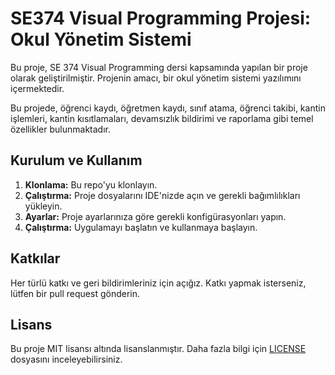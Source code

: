 # SE374 Visual Programming Projesi: Okul Yönetim Sistemi

Bu proje, SE 374 Visual Programming dersi kapsamında yapılan bir proje olarak geliştirilmiştir. Projenin amacı, bir okul yönetim sistemi yazılımını içermektedir.

Bu projede, öğrenci kaydı, öğretmen kaydı, sınıf atama, öğrenci takibi, kantin işlemleri, kantin kısıtlamaları, devamsızlık bildirimi ve raporlama gibi temel özellikler bulunmaktadır. 

## Kurulum ve Kullanım

1. **Klonlama:** Bu repo'yu klonlayın.
2. **Çalıştırma:** Proje dosyalarını IDE'nizde açın ve gerekli bağımlılıkları yükleyin.
3. **Ayarlar:** Proje ayarlarınıza göre gerekli konfigürasyonları yapın.
4. **Çalıştırma:** Uygulamayı başlatın ve kullanmaya başlayın.

## Katkılar

Her türlü katkı ve geri bildirimleriniz için açığız. Katkı yapmak isterseniz, lütfen bir pull request gönderin.

## Lisans

Bu proje MIT lisansı altında lisanslanmıştır. Daha fazla bilgi için [LICENSE](LICENSE) dosyasını inceleyebilirsiniz.
